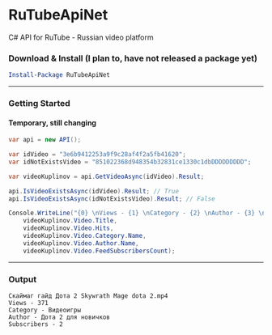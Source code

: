 # RuTubeApiNet

C# API for RuTube - Russian video platform

### Download & Install (I plan to, have not released a package yet)

```powershell
Install-Package RuTubeApiNet
```

----
### Getting Started

#### Temporary, still changing

```csharp
var api = new API();

var idVideo = "3e6b9412253a9f9c28af4f2a5fb41620";
var idNotExistsVideo = "851022368d948354b32831ce1330c1dbDDDDDDDDD";

var videoKuplinov = api.GetVideoAsync(idVideo).Result;

api.IsVideoExistsAsync(idVideo).Result; // True
api.IsVideoExistsAsync(idNotExistsVideo).Result; // False

Console.WriteLine("{0} \nViews - {1} \nCategory - {2} \nAuthor - {3} \nSubscribers - {4}",
    videoKuplinov.Video.Title,
    videoKuplinov.Video.Hits,
    videoKuplinov.Video.Category.Name,
    videoKuplinov.Video.Author.Name,
    videoKuplinov.Video.FeedSubscribersCount);
```

----
### Output
```
Скаймаг гайд Дота 2 Skywrath Mage dota 2.mp4
Views - 371
Category - Видеоигры
Author - Дота 2 для новичков
Subscribers - 2
```
